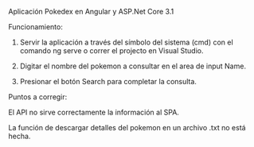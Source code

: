 Aplicación Pokedex en Angular y ASP.Net Core 3.1

Funcionamiento:

1. Servir la aplicación a través del símbolo del sistema (cmd) con el comando ng serve o correr el projecto en Visual Studio.

2. Digitar el nombre del pokemon a consultar en el area de input Name.

3. Presionar el botón Search para completar la consulta.

Puntos a corregir:

El API no sirve correctamente la información al SPA.

La función de descargar detalles del pokemon en un archivo .txt no está hecha.

